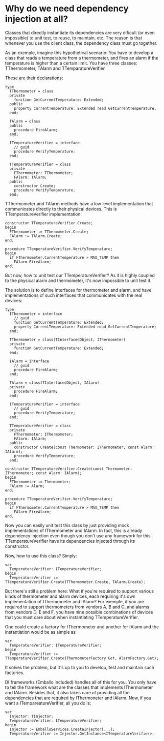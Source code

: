 # Why do we need dependency injection at all? #

Classes that directly instantiate its dependencies are very dificult (or even impossible) to unit test, to reuse, to maintain, etc. The reason is that whenever you use the client class, the dependency class must go together.

As an exemple, imagine this hypothetical scenario: You have to develop a class that reads a temperature from a thermometer, and fires an alarm if the temperature is higher than a certain limit. You have three classes: TThermometer, TAlarm and TTemparatureVerifier

These are their declarations:
```
type
  TThermometer = class
  private
    function GetCurrentTemperature: Extended;
  public
    property CurrentTemperature: Extended read GetCurrentTemperature;
  end;

  TAlarm = class
  public
    procedure FireAlarm;
  end;

  ITemperatureVerifier = interface
    // guid
    procedure VerifyTemperature;
  end;

  TTemperatureVerifier = class
  private
    FThermometer: TThermometer;
    FAlarm: TAlarm;
  public
    constructor Create;
    procedure VerifyTemperature;
  end;
```

TThermometer and TAlarm methods have a low level implementation that communicates directly to their physical devices.
This is TTemperatureVerifier implementation:
```
constructor TTemperatureVerifier.Create;
begin
  FThermometer := TThermometer.Create;
  FAlarm := TAlarm.Create;
end;

procedure TTemperatureVerifier.VerifyTemperature;
begin
  if FThermometer.CurrentTemperature > MAX_TEMP then
    FAlarm.FireAlarm;
end;
```

But now, how to unit test our TTemperatureVerifier? As it is highly coupled to the physical alarm and thermometer, it's now impossible to unit test it.

The solution is to define interfaces for thermometer and alarm, and have implementations of such interfaces that communicates with the real devices:
```
type
  IThermometer = interface
    // guid
    function GetCurrentTemperature: Extended;
    property CurrentTemperature: Extended read GetCurrentTemperature;
  end;

  TThermometer = class(TInterfacedObject, IThermometer)
  private
    function GetCurrentTemperature: Extended;
  end;

  IAlarm = interface
    // guid
    procedure FireAlarm;
  end;

  TAlarm = class(TInterfacedObject, IAlarm)
  private
    procedure FireAlarm;
  end;

  ITemperatureVerifier = interface
    // guid
    procedure VerifyTemperature;
  end;

  TTemperatureVerifier = class
  private
    FThermometer: IThermometer;
    FAlarm: IAlarm;
  public
    constructor Create(const Thermometer: IThermometer; const Alarm: IAlarm);
    procedure VerifyTemperature;
  end;

constructor TTemperatureVerifier.Create(const Thermometer: IThermometer; const Alarm: IAlarm);
begin
  FThermometer := Thermometer;
  FAlarm := Alarm;
end;

procedure TTemperatureVerifier.VerifyTemperature;
begin
  if FThermometer.CurrentTemperature > MAX_TEMP then
    FAlarm.FireAlarm;
end;
```

Now you can easily unit test this class by just providing mock implementations of IThermometer and IAlarm.
In fact, this is already dependency injection even though you don't use any framework for this. TTemperatureVerifier have its dependencies injected through its constructor.

Now, how to use this class?
Simply:
```
var
  TemperatureVerifier: ITemperatureVerifier;
begin
  TemperatureVerifier := TTemperatureVerifier.Create(TThermometer.Create, TAlarm.Create);
```

But there's still a problem here: What if you're required to support various kinds of thermometer and alarm devices, each requiring it's own implementation of IThermometer and IAlarm?
For exemple, if you are required to support thermometers from vendors A, B and C, and alarms from vendors D, E and F, you have nine possible combinations of devices that you must care about when instantiating TTemperatureVerifier.

One could create a factory for IThermometer and another for IAlarm and the instantiation would be as simple as
```
var
  TemperatureVerifier: ITemperatureVerifier;
begin
  TemperatureVerifier := TTemperatureVerifier.Create(ThermometerFactory.Get, AlarmFactory.Get);
```

It solves the problem, but it's up to you to develop, test and maintain such factories.

DI frameworks (Emballo included) handles all of this for you.
You only have to tell the framework what are the classes that implements IThermometer and IAlarm. Besides that, it also takes care of providing all the dependencies that are required by IThermoneter and IAlarm. Now, if you want a ITempareatureVerifier, all you do is:
```
var
  Injector: TInjector;
  TemperatureVerifier: ITemperatureVerifier;
begin
  Injector := EmballoServices.CreateInjector(...);
  TemperatureVerifier := Injector.GetInstance<ITemperatureVerifier>;
```